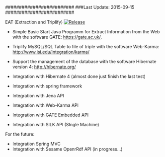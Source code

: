 #########################
###Last Update: 2015-09-15
#########################

EAT (Extraction and Triplify)
[![Release](https://img.shields.io/github/release/p4535992/EAT.svg?label=maven)](https://jitpack.io/p4535992/EAT)

- Simple Basic Start Java Programm for Extract Information from the Web with the software GATE: https://gate.ac.uk/.
- Triplify MySQL/SQL Table to file of triple with the software Web-Karma: http://www.isi.edu/integration/karma/
- Support the management of the database with the software Hibernate version 4: http://hibernate.org/

- Integration with Hibernate 4 (almost done just finish the last test)
- Integration with spring framework
- Integration with Jena API
- Integration with Web-Karma API
- Integration with GATE Embedded API
- Integration with SILK API (SIngle Machine)

For the future:

- Integration Spring MVC
- Integration with Sesame OpenrRdf API (in progress...)

